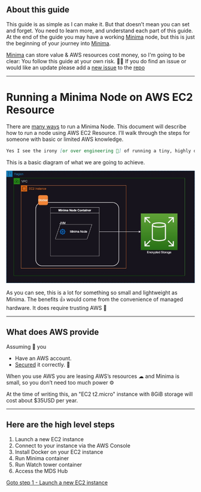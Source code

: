## About this guide

This guide is as simple as I can make it. But that doesn’t mean you can set and forget. You need to learn more, and understand each part of this guide. At the end of the guide you may have a working [Minima](https://minima.global) node, but this is just the beginning of your journey into [Minima](https://minima.global). 

[Minima](https://minima.global) can store value & AWS resources cost money, so I'm going to be clear: You follow this guide at your own risk. 🤷‍♂️
If you do find an issue or would like an update please add a [new issue](https://github.com/dominicfarr/minima_guides/issues) to the [repo](https://github.com/dominicfarr/minima_guides)

---
# Running a Minima Node on AWS EC2 Resource

There are [many ways](https://docs.minima.global/docs/runanode/get_started) to run a Minima Node. This document will describe how to run a node using AWS EC2 Resource. I’ll walk through the steps for someone with basic or limited AWS knowledge.

```md 
Yes I see the irony [or over engineering 👀] of running a tiny, highly distributed, technology like Minima on a highly centralised service like AWS 😲
```

This is a basic diagram of what we are going to achieve.

![Basic Architectural Diagram of Minima Node Running in Docker on an EC2 instance.](aws-minima-arch.jpg)

As you can see, this is a lot for something so small and lightweight as Minima. The benefits 👍 would come from the convenience of managed hardware. It does require trusting AWS 📃 

---
## What does AWS provide

Assuming 🧐 you 
* Have an AWS account.
* [Secured](https://docs.aws.amazon.com/accounts/latest/reference/welcome-first-time-user.html) it correctly. 🤥


When you use AWS you are leasing AWS’s resources ☁  and Minima is small, so you don’t need too much power ⚙️ 

At the time of writing this, an "EC2 t2.micro" instance with 8GiB storage will cost about $35USD per year. 

---
## Here are the high level steps

1.  Launch a new EC2 instance
2.  Connect to your instance via the AWS Console
3.  Install Docker on your EC2 instance
4.  Run Minima container
5.  Run Watch tower container
6.  Access the MDS Hub


[Goto step 1 - Launch a new EC2 instance](./step1/index.md)
